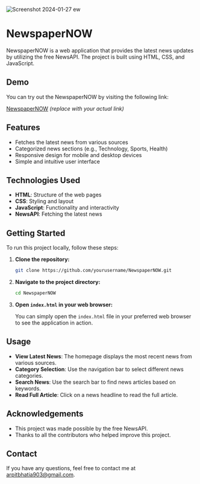 
![Screenshot 2024-01-27 ew](https://github.com/bhatiaarpit/NewspaperNOW/assets/118626392/c9470b02-653f-452c-8d7d-7b0344d91ec9)

# NewspaperNOW

NewspaperNOW is a web application that provides the latest news updates by utilizing the free NewsAPI. The project is built using HTML, CSS, and JavaScript.

## Demo

You can try out the NewspaperNOW by visiting the following link:

[NewspaperNOW](https://bhatiaarpit.github.io/NewspaperNOW/) *(replace with your actual link)*

## Features

- Fetches the latest news from various sources
- Categorized news sections (e.g., Technology, Sports, Health)
- Responsive design for mobile and desktop devices
- Simple and intuitive user interface

## Technologies Used

- **HTML**: Structure of the web pages
- **CSS**: Styling and layout
- **JavaScript**: Functionality and interactivity
- **NewsAPI**: Fetching the latest news

## Getting Started

To run this project locally, follow these steps:

1. **Clone the repository:**

    ```bash
    git clone https://github.com/yourusername/NewspaperNOW.git
    ```

2. **Navigate to the project directory:**

    ```bash
    cd NewspaperNOW
    ```

3. **Open `index.html` in your web browser:**

    You can simply open the `index.html` file in your preferred web browser to see the application in action.

## Usage

- **View Latest News**: The homepage displays the most recent news from various sources.
- **Category Selection**: Use the navigation bar to select different news categories.
- **Search News**: Use the search bar to find news articles based on keywords.
- **Read Full Article**: Click on a news headline to read the full article.

## Acknowledgements

- This project was made possible by the free NewsAPI.
- Thanks to all the contributors who helped improve this project.

## Contact

If you have any questions, feel free to contact me at arpitbhatia903@gmail.com.
